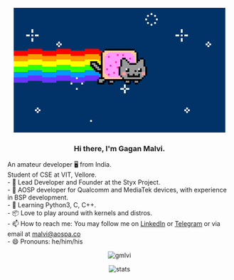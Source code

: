 <p align="center"> <img src="nyan.gif" alt="me!"/></p>
<h3 align="center"> Hi there, I'm Gagan Malvi. </h3>
An amateur developer 🖥️ from India.<br>
Student of CSE at VIT, Vellore.<br>
- 🤖 Lead Developer and Founder at the Styx Project. <br>
- 📱 AOSP developer for Qualcomm and MediaTek devices, with experience in BSP development.<br>
- 🐍 Learning Python3, C, C++. <br>
- 📦 Love to play around with kernels and distros.<br>
- 📫 How to reach me: You may follow me on <a href="https://linkedin.com/in/gaganmalvi">LinkedIn</a> or <a href="https://t.me/gaganmalvi">Telegram</a> or via email at <a href="mailto:malvi@aospa.co">malvi@aospa.co</a><br>
- 😄 Pronouns: he/him/his<br>

<p align="center"> <img src="https://komarev.com/ghpvc/?username=gaganmalvi&style=flat-square" alt="gmlvi" /> </p>
<p align="center"> <img src="https://github-readme-stats.vercel.app/api?username=gaganmalvi&bg_color=30,e96443,904e95&title_color=fff&text_color=fff" alt="stats"/><br></p>

